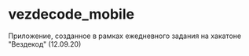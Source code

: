 # vezdecode_mobile

Приложение, созданное в рамках ежедневного задания на хакатоне "Вездекод" (12.09.20)
